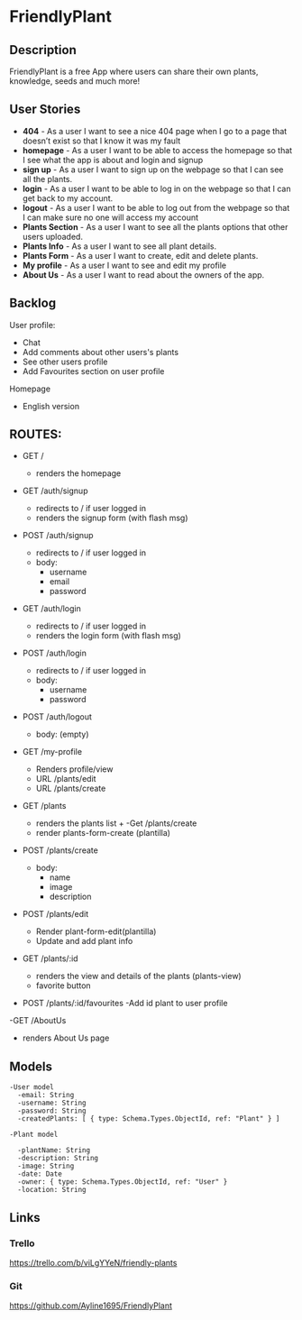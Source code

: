 # FriendlyPlant

## Description
FriendlyPlant is a free App where users can share their own plants, knowledge, seeds and much more!

## User Stories

- **404** - As a user I want to see a nice 404 page when I go to a page that doesn’t exist so that I know it was my fault 
- **homepage** - As a user I want to be able to access the homepage so that I see what the app is about and login and signup
- **sign up** - As a user I want to sign up on the webpage so that I can see all the plants.
- **login** - As a user I want to be able to log in on the webpage so that I can get back to my account.
- **logout** - As a user I want to be able to log out from the webpage so that I can make sure no one will access my account
- **Plants Section** - As a user I want to see all the plants options that other users uploaded.
- **Plants Info** - As a user I want to see all plant details.
- **Plants Form** - As a user I want to create, edit and delete plants.
- **My profile** - As a user I want to see and edit my profile
- **About Us** - As a user I want to read about the owners of the app.

## Backlog

User profile:
- Chat
- Add comments about other users's plants
- See other users profile
- Add Favourites section on user profile

Homepage
- English version

## ROUTES:

- GET / 
  - renders the homepage
- GET /auth/signup
  - redirects to / if user logged in
  - renders the signup form (with flash msg)
- POST /auth/signup
  - redirects to / if user logged in
  - body:
    - username
    - email
    - password
- GET /auth/login
  - redirects to / if user logged in
  - renders the login form (with flash msg)
- POST /auth/login
  - redirects to / if user logged in
  - body:
    - username
    - password
- POST /auth/logout
  - body: (empty)
- GET /my-profile
  - Renders profile/view
  - URL /plants/edit
  - URL /plants/create
  
- GET /plants
  - renders the plants list + 
-Get /plants/create
  - render plants-form-create (plantilla)
- POST /plants/create 
  - body: 
    - name
    - image
    - description
- POST /plants/edit 
  - Render plant-form-edit(plantilla)
  - Update and add plant info

- GET /plants/:id
  - renders the view and details of the plants (plants-view)
  - favorite button 
- POST /plants/:id/favourites
-Add id plant to user profile
  
-GET /AboutUs
  - renders About Us page 
  
  ## Models
```
-User model
  -email: String
  -username: String
  -password: String
  -createdPlants: [ { type: Schema.Types.ObjectId, ref: "Plant" } ]
```
```
-Plant model
  
  -plantName: String
  -description: String
  -image: String
  -date: Date
  -owner: { type: Schema.Types.ObjectId, ref: "User" }
  -location: String
  ```
  ## Links

### Trello
https://trello.com/b/viLgYYeN/friendly-plants

### Git

https://github.com/Ayline1695/FriendlyPlant
  
